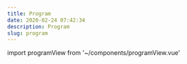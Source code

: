 ```yaml
---
title: Program
date: 2020-02-24 07:42:34
description: Program
slug: program
---
```


import programView from '~/components/programView.vue'

<!-- This papers listed below represent the program that would have occurred if the HSS were able to meet in New Orleans. However, the global pandemic has made meeting impossible. We offer this program, carefully constructed by our program chairs, **Christine von Oertzen and Soraya de Chadarevian**, as evidence of how robust, interesting, and important this year's meeting would have been. Currently, in consultation with members and presenters, the HSS is investigating how to transform this program into a virtual meeting. Stay tuned for updates! -->

<program-view />
